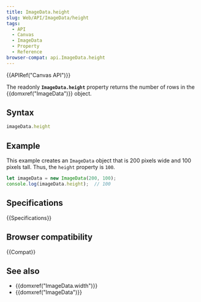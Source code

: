 ```yaml
---
title: ImageData.height
slug: Web/API/ImageData/height
tags:
  - API
  - Canvas
  - ImageData
  - Property
  - Reference
browser-compat: api.ImageData.height
---
```

{{APIRef("Canvas API")}}

The readonly **`ImageData.height`** property returns the number
of rows in the {{domxref("ImageData")}} object.

## Syntax

```js
imageData.height
```

## Example

This example creates an `ImageData` object that is 200 pixels wide and 100
pixels tall. Thus, the `height` property is `100`.

```js
let imageData = new ImageData(200, 100);
console.log(imageData.height);  // 100
```

## Specifications

{{Specifications}}

## Browser compatibility

{{Compat}}

## See also

- {{domxref("ImageData.width")}}
- {{domxref("ImageData")}}

